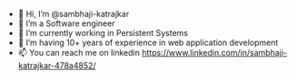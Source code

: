 - 👋 Hi, I’m @sambhaji-katrajkar
- 👀 I’m a Software engineer
- 🌱 I’m currently working in Persistent Systems
- 💞️ I’m having 10+ years of experience in web application development
- 📫 You can reach me on linkedin https://www.linkedin.com/in/sambhaji-katrajkar-478a4852/

<!---
sambhaji-katrajkar/sambhaji-katrajkar is a ✨ special ✨ repository because its `README.md` (this file) appears on your GitHub profile.
You can click the Preview link to take a look at your changes.
--->
